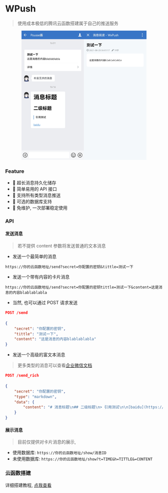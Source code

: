 # WPush
> 使用成本极低的腾讯云函数搭建属于自己的推送服务


<center class="half"><img src="docs/phone.jpg" width="400" alt="phone2"/></center>

### Feature
- :tada: 超长消息持久化储存  
- :tada: 简单易用的 API 接口  
- :tada: 支持所有类型消息推送  
- :tada: 可选的数据库支持  
- :tada: 免维护, 一次部署稳定使用

### API
#### 发送消息
> 若不提供 content 参数将发送普通的文本消息

- 发送一个最简单的消息  

`https://你的云函数地址/send?secret=你配置的密钥&tittle=测试一下`

- 发送一个带有内容的卡片消息  

`https://你的云函数地址/send?secret=你配置的密钥tittle=测试一下&content=这是消息的内容blablablabla`

- 当然, 也可以通过 POST 请求发送
```json
POST /send

{
	"secret": "你配置的密钥",
	"tittle": "测试一下",
	"content": "这是消息的内容blablablabla"
}
```

- 发送一个高级的富文本消息
> 更多类型的消息可以查看[企业微信文档](https://work.weixin.qq.com/api/doc/90000/90135/90236#%E6%B6%88%E6%81%AF%E7%B1%BB%E5%9E%8B)

```json
POST /send_rich

{
	"secret": "你配置的密钥",
	"type": "markdown",
	"data": {
		"content": "# 消息标题\n## 二级标题\n> 引用测试\n\n[baidu](https://baidu.com)"
	}
}
```


#### 展示消息
> 目前仅提供对卡片消息的展示, 

- 使用数据库: `https://你的云函数地址/show/消息ID`
- 未使用数据库: `https://你的云函数地址/show?t=TIME&h=TITTLE&=CONTENT`


### 云函数搭建
详细搭建教程, [点我查看](docs/scf.md)

